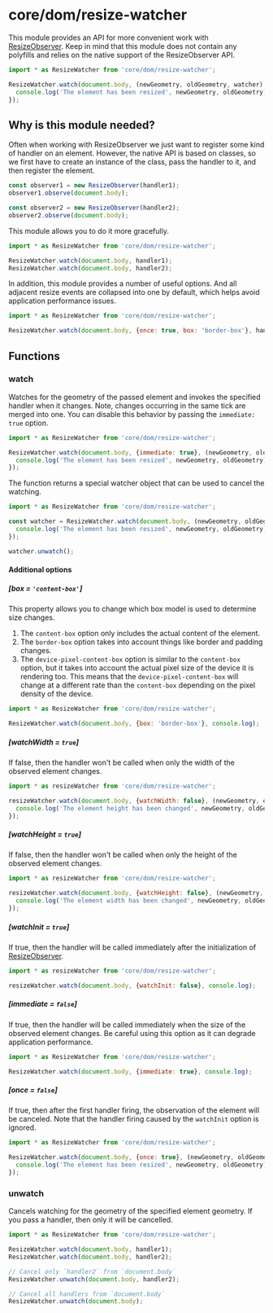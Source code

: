 # core/dom/resize-watcher

This module provides an API for more convenient work with [ResizeObserver](https://developer.mozilla.org/en-US/docs/Web/API/ResizeObserver).
Keep in mind that this module does not contain any polyfills and relies on the native support of the ResizeObserver API.

```js
import * as ResizeWatcher from 'core/dom/resize-watcher';

ResizeWatcher.watch(document.body, (newGeometry, oldGeometry, watcher) => {
  console.log('The element has been resized', newGeometry, oldGeometry);
});
```

## Why is this module needed?

Often when working with ResizeObserver we just want to register some kind of handler on an element.
However, the native API is based on classes, so we first have to create an instance of the class,
pass the handler to it, and then register the element.

```js
const observer1 = new ResizeObserver(handler1);
observer1.observe(document.body);

const observer2 = new ResizeObserver(handler2);
observer2.observe(document.body);
```

This module allows you to do it more gracefully.

```js
import * as ResizeWatcher from 'core/dom/resize-watcher';

ResizeWatcher.watch(document.body, handler1);
ResizeWatcher.watch(document.body, handler2);
```

In addition, this module provides a number of useful options.
And all adjacent resize events are collapsed into one by default, which helps avoid application performance issues.

```js
import * as ResizeWatcher from 'core/dom/resize-watcher';

ResizeWatcher.watch(document.body, {once: true, box: 'border-box'}, handler);
```

## Functions

### watch

Watches for the geometry of the passed element and invokes the specified handler when it changes.
Note, changes occurring in the same tick are merged into one. You can disable this behavior by passing the `immediate: true` option.

```js
import * as ResizeWatcher from 'core/dom/resize-watcher';

ResizeWatcher.watch(document.body, {immediate: true}, (newGeometry, oldGeometry, watcher) => {
  console.log('The element has been resized', newGeometry, oldGeometry);
});
```

The function returns a special watcher object that can be used to cancel the watching.

```js
import * as ResizeWatcher from 'core/dom/resize-watcher';

const watcher = ResizeWatcher.watch(document.body, (newGeometry, oldGeometry, watcher) => {
  console.log('The element has been resized', newGeometry, oldGeometry);
});

watcher.unwatch();
```

#### Additional options

##### [box = `'content-box'`]

This property allows you to change which box model is used to determine size changes.

1. The `content-box` option only includes the actual content of the element.
2. The `border-box` option takes into account things like border and padding changes.
3. The `device-pixel-content-box` option is similar to the `content-box` option, but it takes into account the
   actual pixel size of the device it is rendering too. This means that the `device-pixel-content-box` will change
   at a different rate than the `content-box` depending on the pixel density of the device.

```js
import * as ResizeWatcher from 'core/dom/resize-watcher';

ResizeWatcher.watch(document.body, {box: 'border-box'}, console.log);
```

##### [watchWidth = `true`]

If false, then the handler won't be called when only the width of the observed element changes.

```js
import * as resizeWatcher from 'core/dom/resize-watcher';

resizeWatcher.watch(document.body, {watchWidth: false}, (newGeometry, oldGeometry) => {
  console.log('The element height has been changed', newGeometry, oldGeometry);
});
```

##### [watchHeight = `true`]

If false, then the handler won't be called when only the height of the observed element changes.

```js
import * as resizeWatcher from 'core/dom/resize-watcher';

resizeWatcher.watch(document.body, {watchHeight: false}, (newGeometry, oldGeometry) => {
  console.log('The element width has been changed', newGeometry, oldGeometry);
});
```

##### [watchInit = `true`]

If true, then the handler will be called immediately after the initialization of [ResizeObserver](https://developer.mozilla.org/en-US/docs/Web/API/ResizeObserver).

```js
import * as resizeWatcher from 'core/dom/resize-watcher';

resizeWatcher.watch(document.body, {watchInit: false}, console.log);
```

##### [immediate = `false`]

If true, then the handler will be called immediately when the size of the observed element changes.
Be careful using this option as it can degrade application performance.

```js
import * as ResizeWatcher from 'core/dom/resize-watcher';

ResizeWatcher.watch(document.body, {immediate: true}, console.log);
```

##### [once = `false`]

If true, then after the first handler firing, the observation of the element will be canceled.
Note that the handler firing caused by the `watchInit` option is ignored.

```js
import * as ResizeWatcher from 'core/dom/resize-watcher';

ResizeWatcher.watch(document.body, {once: true}, (newGeometry, oldGeometry, watcher) => {
  console.log('The element has been resized', newGeometry, oldGeometry);
});
```

### unwatch

Cancels watching for the geometry of the specified element geometry.
If you pass a handler, then only it will be cancelled.

```js
import * as ResizeWatcher from 'core/dom/resize-watcher';

ResizeWatcher.watch(document.body, handler1);
ResizeWatcher.watch(document.body, handler2);

// Cancel only `handler2` from `document.body`
ResizeWatcher.unwatch(document.body, handler2);

// Cancel all handlers from `document.body`
ResizeWatcher.unwatch(document.body);
```
